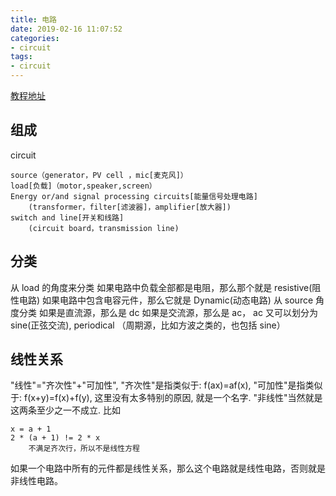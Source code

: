 ```yaml
---
title: 电路
date: 2019-02-16 11:07:52
categories:
- circuit
tags:
- circuit
---
```

[教程地址](https://www.bilibili.com/video/av25285345)
<!-- more -->
## 组成
circuit

	source（generator，PV cell ，mic[麦克风]）
	load[负载]（motor,speaker,screen）
	Energy or/and signal processing circuits[能量信号处理电路]
		(transformer，filter[滤波器]，amplifier[放大器])
	switch and line[开关和线路]
		(circuit board，transmission line)
		
## 分类
从 load 的角度来分类
如果电路中负载全部都是电阻，那么那个就是 resistive(阻性电路)
如果电路中包含电容元件，那么它就是 Dynamic(动态电路)
从 source 角度分类
如果是直流源，那么是 dc
如果是交流源，那么是 ac， ac 又可以划分为 sine(正弦交流), periodical （周期源，比如方波之类的，也包括 sine）
## 线性关系
"线性"="齐次性"+"可加性",
"齐次性"是指类似于: f(ax)=af(x),
"可加性"是指类似于: f(x+y)=f(x)+f(y),
这里没有太多特别的原因, 就是一个名字. "非线性"当然就是这两条至少之一不成立.
比如

	x = a + 1
	2 * (a + 1) != 2 * x
		不满足齐次行，所以不是线性方程
		
如果一个电路中所有的元件都是线性关系，那么这个电路就是线性电路，否则就是非线性电路。
	